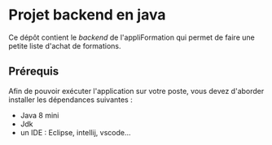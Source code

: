 # Projet backend en java
Ce dépôt contient le _backend_ de l'appliFormation qui permet de faire une petite liste d'achat de formations.
 

## Prérequis
Afin de pouvoir exécuter l'application sur votre poste, vous devez d'aborder installer les dépendances suivantes :
  * Java 8 mini
  * Jdk
  * un IDE : Eclipse, intellij, vscode...